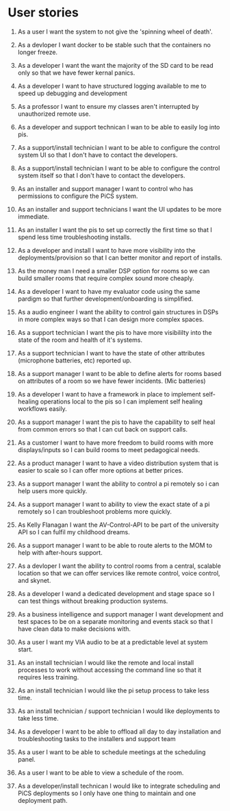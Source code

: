 # User stories

1. As a user I want the system to not give the 'spinning wheel of death'.

1. As a devloper I want docker to be stable such that the containers no longer freeze. 

1. As a developer I want the want the majority of the SD card to be read only so that we have fewer kernal panics. 

1. As a developer I want to have structured logging available to me to speed up debugging and development

1. As a professor I want to ensure my classes aren't interrupted by unauthorized remote use. 

1. As a developer and support technican I wan to be able to easily log into pis. 

1. As a support/install technician I want to be able to configure the control system UI so that I don't have to contact the developers. 

1. As a support/install technician I want to be able to configure the control system itself so that I don't have to contact the developers. 

1. As an installer and support manager I want to control who has permissions to configure the PiCS system. 

1. As an installer and support technicians I want the UI updates to be more immediate. 

1. As an installer I want the pis to set up correctly the first time so that I spend less time troubleshooting installs. 

1. As a developer and install I want to have more visibility into the deployments/provision so that I can better monitor and report of installs. 

1. As the money man I need a smaller DSP option for rooms so we can build smaller rooms that require complex sound more cheaply. 

1. As a developer I want to have my evaluator code using the same pardigm so that further development/onboarding is simplified. 

1. As a audio engineer I want the ability to control gain structures in DSPs in more complex ways so that I can design more complex spaces. 

1. As a support technician I want the pis to have more visibililty into the state of the room and health of it's systems. 

1. As a support technician I want to have the state of other attributes (microphone batteries, etc) reported up. 

1. As a support manager I want to be able to define alerts for rooms based on attributes of a room so we have fewer incidents. (Mic batteries) 

1. As a developer I want to have a framework in place to implement self-healing operations local to the pis so I can implement self healing workflows easily.

1. As a support manager I want the pis to have the capability to self heal from common errors so that I can cut back on support calls. 

1. As a customer I want to have more freedom to build rooms with more displays/inputs so I can build rooms to meet pedagogical needs. 

1. As a product manager I want to have a video distribution system that is easier to scale so I can offer more options at better prices. 

1. As a support manager I want the ability to control a pi remotely so i can help users more quickly.

1. As a support manager I want to ability to view the exact state of a pi remotely so I can troubleshoot problems more quickly.

1. As Kelly Flanagan I want the AV-Control-API to be part of the university API so I can fulfil my childhood dreams.

1. As a support manager I want to be able to route alerts to the MOM to help with after-hours support. 

1. As a devloper I want the ability to control rooms from a central, scalable location so that we can offer services like remote control, voice control, and skynet. 

1. As a developer I wand a dedicated development and stage space so I can test things without breaking production systems. 

1. As a business intelligence and support manager I want development and test spaces to be on a separate monitoring and events stack so that I have clean data to make decisions with.

1. As a user I want my VIA audio to be at a predictable level at system start. 

1. As an install technician I would like the remote and local install processes to work without accessing the command line so that it requires less training.

1. As an install technician I would like the pi setup process to take less time. 

1. As an install technician / support technician I would like deployments to take less time. 

1. As a developer I want to be able to offload all day to day installation and troubleshooting tasks to the installers and support team

1. As a user I want to be able to schedule meetings at the scheduling panel.

1. As a user I want to be able to view a schedule of the room. 

1. As a developer/install technican I would like to integrate scheduling and PiCS deployments so I only have one thing to maintain and one deployment path. 

